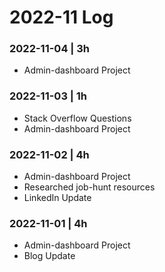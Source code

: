 # 2022-11 Log

### 2022-11-04 | 3h
- Admin-dashboard Project

### 2022-11-03 | 1h
- Stack Overflow Questions
- Admin-dashboard Project

### 2022-11-02 | 4h
- Admin-dashboard Project
- Researched job-hunt resources
- LinkedIn Update

### 2022-11-01 | 4h
- Admin-dashboard Project
- Blog Update
